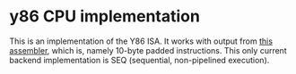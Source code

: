 y86 CPU implementation
======================

This is an implementation of the Y86 ISA. It works with output from
[this assembler][asm], which is, namely 10-byte padded
instructions. This only current backend implementation is SEQ
(sequential, non-pipelined execution).

[asm]: https://github.com/lincolnauster/y86-asm
